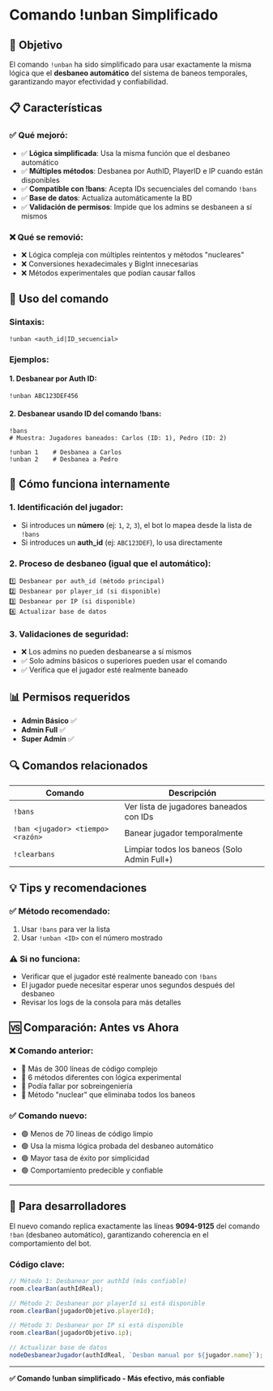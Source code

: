 # Comando !unban Simplificado

## 🎯 **Objetivo**
El comando `!unban` ha sido simplificado para usar exactamente la misma lógica que el **desbaneo automático** del sistema de baneos temporales, garantizando mayor efectividad y confiabilidad.

## 📋 **Características**

### ✅ **Qué mejoró:**
- ✅ **Lógica simplificada**: Usa la misma función que el desbaneo automático
- ✅ **Múltiples métodos**: Desbanea por AuthID, PlayerID e IP cuando están disponibles
- ✅ **Compatible con !bans**: Acepta IDs secuenciales del comando `!bans`
- ✅ **Base de datos**: Actualiza automáticamente la BD
- ✅ **Validación de permisos**: Impide que los admins se desbaneen a sí mismos

### ❌ **Qué se removió:**
- ❌ Lógica compleja con múltiples reintentos y métodos "nucleares"
- ❌ Conversiones hexadecimales y BigInt innecesarias
- ❌ Métodos experimentales que podían causar fallos

## 🚀 **Uso del comando**

### **Sintaxis:**
```
!unban <auth_id|ID_secuencial>
```

### **Ejemplos:**

#### **1. Desbanear por Auth ID:**
```
!unban ABC123DEF456
```

#### **2. Desbanear usando ID del comando !bans:**
```
!bans
# Muestra: Jugadores baneados: Carlos (ID: 1), Pedro (ID: 2)

!unban 1    # Desbanea a Carlos
!unban 2    # Desbanea a Pedro
```

## 🔧 **Cómo funciona internamente**

### **1. Identificación del jugador:**
- Si introduces un **número** (ej: `1`, `2`, `3`), el bot lo mapea desde la lista de `!bans`
- Si introduces un **auth_id** (ej: `ABC123DEF`), lo usa directamente

### **2. Proceso de desbaneo (igual que el automático):**
```
1️⃣ Desbanear por auth_id (método principal)
2️⃣ Desbanear por player_id (si disponible)
3️⃣ Desbanear por IP (si disponible)
4️⃣ Actualizar base de datos
```

### **3. Validaciones de seguridad:**
- ❌ Los admins no pueden desbanearse a sí mismos
- ✅ Solo admins básicos o superiores pueden usar el comando
- ✅ Verifica que el jugador esté realmente baneado

## 📊 **Permisos requeridos**
- **Admin Básico** ✅
- **Admin Full** ✅  
- **Super Admin** ✅

## 🔍 **Comandos relacionados**

| Comando | Descripción |
|---------|-------------|
| `!bans` | Ver lista de jugadores baneados con IDs |
| `!ban <jugador> <tiempo> <razón>` | Banear jugador temporalmente |
| `!clearbans` | Limpiar todos los baneos (Solo Admin Full+) |

## 💡 **Tips y recomendaciones**

### **✅ Método recomendado:**
1. Usar `!bans` para ver la lista
2. Usar `!unban <ID>` con el número mostrado

### **⚠️ Si no funciona:**
- Verificar que el jugador esté realmente baneado con `!bans`
- El jugador puede necesitar esperar unos segundos después del desbaneo
- Revisar los logs de la consola para más detalles

## 🆚 **Comparación: Antes vs Ahora**

### **❌ Comando anterior:**
- 🔴 Más de 300 líneas de código complejo
- 🔴 6 métodos diferentes con lógica experimental
- 🔴 Podía fallar por sobreingeniería
- 🔴 Método "nuclear" que eliminaba todos los baneos

### **✅ Comando nuevo:**
- 🟢 Menos de 70 líneas de código limpio
- 🟢 Usa la misma lógica probada del desbaneo automático
- 🟢 Mayor tasa de éxito por simplicidad
- 🟢 Comportamiento predecible y confiable

---

## 🔧 **Para desarrolladores**

El nuevo comando replica exactamente las líneas **9094-9125** del comando `!ban` (desbaneo automático), garantizando coherencia en el comportamiento del bot.

### **Código clave:**
```javascript
// Método 1: Desbanear por authId (más confiable)
room.clearBan(authIdReal);

// Método 2: Desbanear por playerId si está disponible
room.clearBan(jugadorObjetivo.playerId);

// Método 3: Desbanear por IP si está disponible  
room.clearBan(jugadorObjetivo.ip);

// Actualizar base de datos
nodeDesbanearJugador(authIdReal, `Desban manual por ${jugador.name}`);
```

---
**✅ Comando !unban simplificado - Más efectivo, más confiable**
